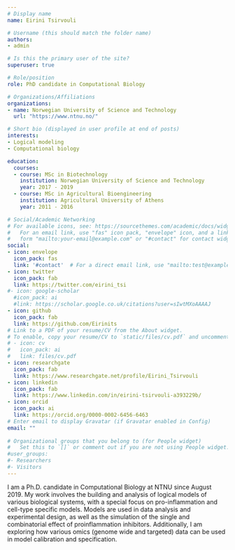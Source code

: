 ```yaml
---
# Display name
name: Eirini Tsirvouli

# Username (this should match the folder name)
authors:
- admin

# Is this the primary user of the site?
superuser: true

# Role/position
role: PhD candidate in Computational Biology

# Organizations/Affiliations
organizations:
- name: Norwegian University of Science and Technology
  url: "https://www.ntnu.no/"

# Short bio (displayed in user profile at end of posts)
interests:
- Logical modeling 
- Computational biology

education:
  courses:
  - course: MSc in Biotechnology
    institution: Norwegian University of Science and Technology
    year: 2017 - 2019
  - course: MSc in Agricultural Bioengineering
    institution: Agricultural University of Athens
    year: 2011 - 2016

# Social/Academic Networking
# For available icons, see: https://sourcethemes.com/academic/docs/widgets/#icons
#   For an email link, use "fas" icon pack, "envelope" icon, and a link in the
#   form "mailto:your-email@example.com" or "#contact" for contact widget.
social:
- icon: envelope
  icon_pack: fas
  link: '#contact'  # For a direct email link, use "mailto:test@example.org".
- icon: twitter
  icon_pack: fab
  link: https://twitter.com/eirini_tsi
#- icon: google-scholar
  #icon_pack: ai
  #link: https://scholar.google.co.uk/citations?user=sIwtMXoAAAAJ
- icon: github
  icon_pack: fab
  link: https://github.com/Eirinits
# Link to a PDF of your resume/CV from the About widget.
# To enable, copy your resume/CV to `static/files/cv.pdf` and uncomment the lines below.  
# - icon: cv
#   icon_pack: ai
#   link: files/cv.pdf
- icon: researchgate
  icon_pack: fab
  link: https://www.researchgate.net/profile/Eirini_Tsirvouli
- icon: linkedin
  icon_pack: fab
  link: https://www.linkedin.com/in/eirini-tsirvouli-a393229b/
- icon: orcid
  icon_pack: ai
  link: https://orcid.org/0000-0002-6456-6463
# Enter email to display Gravatar (if Gravatar enabled in Config)
email: ""
  
# Organizational groups that you belong to (for People widget)
#   Set this to `[]` or comment out if you are not using People widget.  
#user_groups:
#- Researchers
#- Visitors
---
```


I am a Ph.D. candidate in Computational Biology at NTNU since August 2019. My work involves the building and analysis of logical models of various biological systems, with a special focus on pro-inflammation and cell-type specific models. Models are used in data analysis and experimental design, as well as the simulation of the single and combinatorial effect of proinflammation inhibitors. Additionally, I am exploring how various omics (genome wide and targeted) data can be used in model calibration and specification.